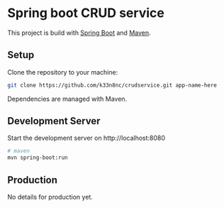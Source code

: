 # Spring boot CRUD service

This project is build with [Spring Boot](https://spring.io/projects/spring-boot) and [Maven](https://maven.apache.org/).

## Setup
Clone the repository to your machine:

```bash
git clone https://github.com/k33n8nc/crudservice.git app-name-here
```
Dependencies are managed with Maven.

## Development Server

Start the development server on http://localhost:8080

```bash
# maven
mvn spring-boot:run
```

## Production

No details for production yet.